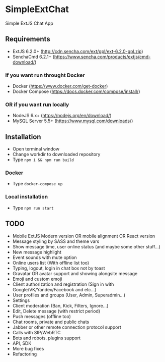 # SimpleExtChat
Simple ExtJS Chat App

## Requirements
- ExtJS 6.2.0+ (http://cdn.sencha.com/ext/gpl/ext-6.2.0-gpl.zip)
- SenchaCmd 6.2.1+ (https://www.sencha.com/products/extjs/cmd-download/)

### If you want run throught Docker
- Docker (https://www.docker.com/get-docker)
- Docker Compose (https://docs.docker.com/compose/install/)

### OR if you want run locally
- NodeJS 6.x+ (https://nodejs.org/en/download/)
- MySQL Server 5.5+ (https://www.mysql.com/downloads/)

## Installation
- Open terminal window
- Change workdir to downloaded repository
- Type `npm i && npm run build`
### Docker
- Type `docker-compose up`
### Local installation
- Type `npm run start`

## TODO
- Mobile ExtJS Modern version OR mobile alignment OR React version
- Message styling by SASS and theme vars
- Show message time, user online status (and maybe some other stuff...)
- New message highlight
- Event sounds with mute option
- Online users list (With offline list too)
- Typing, logout, login in chat box not by toast
- Gravatar OR avatar support and showing alongsite message
- Emoji and custom emoji
- Client authorization and registration (Sign in with Google/VK/Yandex/Facebook and etc...)
- User profiles and groups (User, Admin, Superadmin...)
- Settings
- Client moderation (Ban, Kick, Filters, Ignore...)
- Edit, Delete message (with restrict period)
- Push messages (offline too)
- Chat rooms, private and public chats
- Jabber or other remote connection protocol support
- Calls with SIP/WebRTC
- Bots and robots. plugins support
- API, SDK
- More bug fixes
- Refactoring
